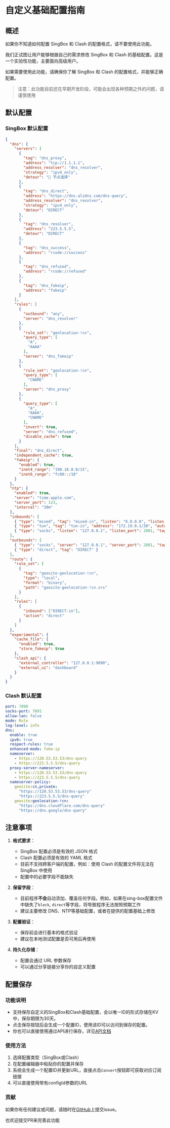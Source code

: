 # 自定义基础配置指南

## 概述

如果你不知道如何配置 SingBox 和 Clash 的配置格式，请不要使用此功能。

我们正试图让用户能够根据自己的需求修改 SingBox 和 Clash 的基础配置。这是一个实验性功能，主要面向高级用户。

如果需要使用此功能，请确保你了解 SingBox 和 Clash 的配置格式，并能够正确配置。

> 注意：此功能目前还在早期开发阶段，可能会出现各种预期之外的问题，请谨慎使用

## 默认配置

### SingBox 默认配置

```json
{
  "dns": {
    "servers": [
      {
        "tag": "dns_proxy",
        "address": "tcp://1.1.1.1",
        "address_resolver": "dns_resolver",
        "strategy": "ipv4_only",
        "detour": "🚀 节点选择"
      },
      {
        "tag": "dns_direct", 
        "address": "https://dns.alidns.com/dns-query",
        "address_resolver": "dns_resolver",
        "strategy": "ipv4_only",
        "detour": "DIRECT"
      },
      {
        "tag": "dns_resolver",
        "address": "223.5.5.5",
        "detour": "DIRECT"
      },
      {
        "tag": "dns_success",
        "address": "rcode://success"
      },
      {
        "tag": "dns_refused",
        "address": "rcode://refused"
      },
      {
        "tag": "dns_fakeip",
        "address": "fakeip"
      }
    ],
    "rules": [
      {
        "outbound": "any",
        "server": "dns_resolver"
      },
      {
        "rule_set": "geolocation-!cn",
        "query_type": [
          "A",
          "AAAA"
        ],
        "server": "dns_fakeip"
      },
      {
        "rule_set": "geolocation-!cn",
        "query_type": [
          "CNAME"
        ],
        "server": "dns_proxy"
      },
      {
        "query_type": [
          "A",
          "AAAA",
          "CNAME"
        ],
        "invert": true,
        "server": "dns_refused",
        "disable_cache": true
      }
    ],
    "final": "dns_direct",
    "independent_cache": true,
    "fakeip": {
      "enabled": true,
      "inet4_range": "198.18.0.0/15",
      "inet6_range": "fc00::/18"
    }
  },
  "ntp": {
    "enabled": true,
    "server": "time.apple.com",
    "server_port": 123,
    "interval": "30m"
  },
  "inbounds": [
    { "type": "mixed", "tag": "mixed-in", "listen": "0.0.0.0", "listen_port": 2080 },
    { "type": "tun", "tag": "tun-in", "address": "172.19.0.1/30", "auto_route": true, "strict_route": true, "stack": "mixed", "sniff": true },
    { "type": "socks", "listen": "127.0.0.1", "listen_port": 2081, "tag": "REJECT-in" }
  ],
  "outbounds": [
    { "type": "socks", "server": "127.0.0.1", "server_port": 2081, "tag": "REJECT" },
    { "type": "direct", "tag": "DIRECT" }
  ],
  "route": {
    "rule_set": [
      {
        "tag": "geosite-geolocation-!cn",
        "type": "local",
        "format": "binary",
        "path": "geosite-geolocation-!cn.srs"
      }
    ],
    "rules": [
      {
        "inbound": ["DIRECT-in"],
        "action": "direct"
      }
    ]
  },
  "experimental": {
    "cache_file": {
      "enabled": true,
      "store_fakeip": true
    },
    "clash_api": { 
      "external_controller": "127.0.0.1:9090", 
      "external_ui": "dashboard" 
    } 
  }
}
```

### Clash 默认配置

```yaml
port: 7890
socks-port: 7891
allow-lan: false
mode: Rule
log-level: info
dns:
  enable: true
  ipv6: true
  respect-rules: true
  enhanced-mode: fake-ip
  nameserver:
    - https://120.53.53.53/dns-query
    - https://223.5.5.5/dns-query
  proxy-server-nameserver:
    - https://120.53.53.53/dns-query
    - https://223.5.5.5/dns-query
  nameserver-policy:
    geosite:cn,private:
      "https://120.53.53.53/dns-query"
      "https://223.5.5.5/dns-query"
    geosite:geolocation-!cn:
      "https://dns.cloudflare.com/dns-query"
      "https://dns.google/dns-query"
```

## 注意事项

1. **格式要求**：
   - SingBox 配置必须是有效的 JSON 格式
   - Clash 配置必须是有效的 YAML 格式
   - 目前不支持跨客户端的配置，例如：使用 Clash 的配置文件将无法在 SingBox 中使用
   - 配置中的必要字段不能缺失

2. **保留字段**：
   - 目前程序**不会**自动添加、覆盖任何字段。例如，如果在sing-box配置文件中缺失了`block`, `direct`等字段，将导致程序无法按照预期工作
   - 建议主要修改 DNS、NTP等基础配置，或者在提供的配置基础上修改

3. **配置验证**：
   - 保存前会进行基本的格式验证
   - 建议在本地测试配置是否可用后再使用

4. **持久化存储**：
   - 配置会通过 URL 参数保存
   - 可以通过分享链接分享你的自定义配置

## 配置保存

### 功能说明

- 支持保存自定义的SingBox和Clash基础配置，会以唯一ID的形式存储在KV中，保存期限为30天。
- 点击保存按钮后会生成一个配置ID，使用该ID可以访问到保存的配置。
- 你也可以直接使用通过API进行保存，详见[API文档](./API-doc.md)

### 使用方法

1. 选择配置类型（SingBox或Clash）
2. 在配置编辑器中粘贴你的配置并保存
3. 系统会生成一个配置ID并更新URL，直接点击`Convert`按钮即可获取对应订阅链接
4. 可以直接使用带有configId参数的URL

### 贡献

如果你有任何建议或问题，请随时在[GitHub](https://github.com/7Sageer/sublink-worker)上提交issue。

也欢迎提交PR来完善此功能
